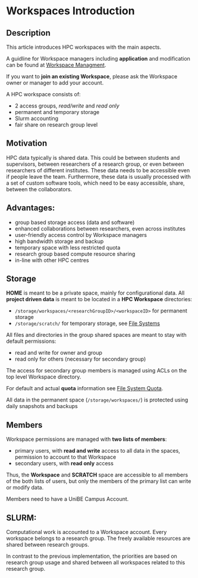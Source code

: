 # Workspaces Introduction

## Description
This article introduces HPC workspaces with the main aspects.

A guidline for Workspace managers including **application** and modification can be found at [Workspace Managment](management.md). 

If you want to **join an existing Workspace**, please ask the Workspace owner or manager to add your account.

A HPC workspace consists of:

- 2 access groups, *read/write* and *read only*
- permanent and temporary storage
- Slurm accounting
- fair share on research group level

## Motivation
HPC data typically is shared data. This could be between students and supervisors, between researchers of a research group, or even between researchers of different institutes. These data needs to be accessible even if people leave the team. 
Furthermore, these data is usually processed with a set of custom software tools, which need to be easy accessible, share, between the collaborators. 

## Advantages:
- group based storage access (data and software)
- enhanced collaborations between researchers, even across institutes
- user-friendly access control by Workspace managers
- high bandwidth storage and backup
- temporary space with less restricted quota
- research group based compute resource sharing
- in-line with other HPC centres

## Storage
**HOME** is meant to be a private space, mainly for configurational data. 
All **project driven data** is meant to be located in a **HPC Workspace** directories:

- `/storage/workspaces/<researchGroupID>/<workspaceID>`  for permanent storage
- `/storage/scratch/` for temporary storage, see [File Systems](../file-system/filesystem-overview.md)

All files and directories in the group shared spaces are meant to stay with default permissions: 

- read and write for owner and group
- read only for others (necessary for secondary group)

The access for secondary group members is managed using ACLs on the top level Workspace directory.

For default and actual **quota** information see [File System Quota](../file-system/quota.md).

All data in the permanent space (`/storage/workspaces/`) is protected using daily snapshots and backups

[//]: # (TODO daily Snapshots? daily backups?)

## Members
Workspace permissions are managed with **two lists of members**:

- primary users, with **read and write** access to all data in the spaces, permission to account to that Workspace
- secondary users, with **read only** access

Thus, the **Workspace** and **SCRATCH** space are accessible to all members of the both lists of users, but only the members of the primary list can write or modify data. 

Members need to have a UniBE Campus Account.

## SLURM: 
Computational work is accounted to a Workspace account. Every workspace belongs to a research group. The freely available resources are shared between research groups. 

[//]: # (TODO link to fairshare description)

In contrast to the previous implementation, the priorities are based on research group usage and shared between all workspaces related to this research group. 

[//]: # (TODO how do we implement?)
